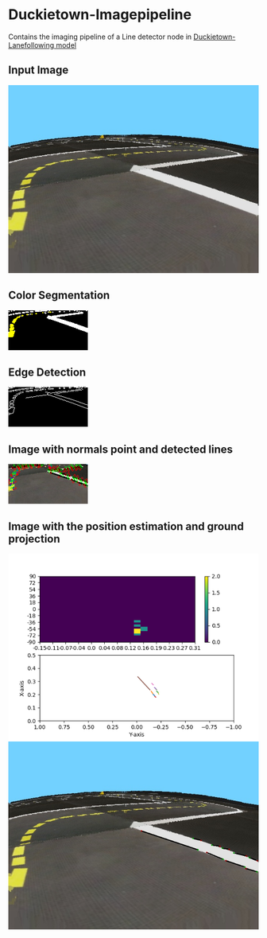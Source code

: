 # Duckietown-Imagepipeline
Contains the imaging pipeline of a Line detector node in [Duckietown-Lanefollowing model](https://www.duckietown.org/)
## Input Image
![Input Image](Images/image4.png)
## Color Segmentation
![](Images/colorSegment.png)
## Edge Detection
![](Images/edge.png)
## Image with normals point and detected lines
![](Images/image_with_lines.png)
## Image with the position estimation and ground projection 
![](processed_images/Combined_image9.png )
